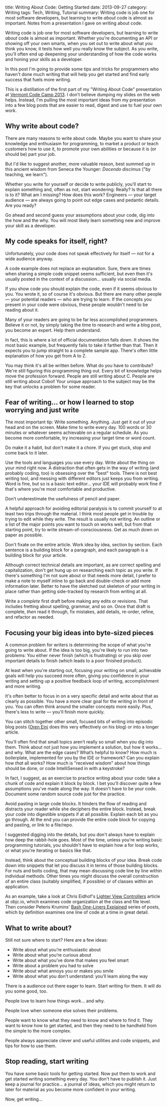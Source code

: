 title: Writing About Code: Getting Started
date: 2013-09-27
category: Writing
tags: Tech, Writing, Tutorial
summary: Writing code is job one for most software developers, but learning to write *about* code is almost as important. Notes from a presentation I gave on writing about code.


Writing code is job one for most software developers, but learning to write *about* code is almost as important. Whether you're documenting an API or showing off your own smarts, when you set out to write about what you think you know, it tests how well you really know the subject.  As you write, you'll often end up deepening your understanding of how the code works and honing your skills as a developer.

In this post I'm going to provide some tips and tricks for programmers who haven't done much writing that will help you get started and find early success that fuels more writing.

This is a distillation of the first part of my "Writing About Code" presentation at [Vermont Code Camp 2013](http://vtcodecamp.org/). I don't believe dumping my slides on the web helps. Instead, I'm pulling the most important ideas from my presentation into a few blog posts that are easier to read, digest and use to fuel your own work.

## Why write about code?

There are many reasons to write about code. Maybe you want to share your knowledge and enthusiasm for programming, to market a product or teach customers how to use it, to promote your own abilities or because it is (or should be) part your job.

But I'd like to suggest another, more valuable reason, best summed up in this ancient wisdom from Seneca the Younger: *Docendo discimus* ("by teaching, we learn").

Whether you write for yourself or decide to write publicly, you’ll start to explain something and, often as not, start wondering: Really? Is that all there is to it? What am I missing? How does this work? Engineers — your target audience — are always going to point out edge cases and pedantic details. Are you ready?

Go ahead and second guess your assumptions about your code, dig into the how and the why. You will most likely learn something new and improve your skill as a developer.

## My code speaks for itself, right?

Unfortunately, your code does not speak effectively for itself — not for a wide audience anyway.

A code example does not replace an explanation. Sure, there are times when sharing a simple code snippet seems sufficient, but even then it's usually posted in the context of a discussion... usually via social media.

If you show code you should explain the code, even if it seems obvious to you. You wrote it, so of course it's obvious. But there are many other people — your potential readers — who are trying to learn. If the concepts you present in your code were obvious, these people wouldn't need to be reading about it.

Many of your readers are going to be far less accomplished programmers. Believe it or not, by simply taking the time to research and write a blog post, you become an expert. Help them understand.

In fact, this is where a lot of official documentation falls down. It shows the most basic example, but frequently fails to take it farther than that. Then it expects you to jump straight to a complete sample app. There's often little explanation of how you get from A to Z.

You may think it's all be written before. What do you have to contribute? We're still figuring this programming thing out. Every bit of knowledge helps move the profession forward. People are still writing about C. People are still writing about Cobol! Your unique approach to the subject may be the key that unlocks a problem for some reader.

## Fear of writing... or how I learned to stop worrying and just write

The most important tip: Write something.  Anything. Just get it out of your head and on the screen. Make time to write every day. 100 words or 30 minutes or whatever seems achievable on a regular schedule. As you become more comfortable, try increasing your target time or word count.

Do make it a habit, but don't make it a chore. If you get stuck, stop and come back to it later.

Use the tools and languages you use every day. Write about the thing on your  mind right now. A distraction that often gets in the way of writing (and probably coding, too) is obsessing over the "best" tools. There is not best writing tool, and messing with different editors just keeps you from writing. Word is fine, but so is a basic text editor... your IDE will probably work fine if that's where you're most comfortable and productive.

Don’t underestimate the usefulness of pencil and paper.

A helpful approach for avoiding editorial paralysis is to commit yourself to at least two trips through the material. I think most people get in trouble by trying to edit while they write. The result is usually not writing. An outline or a list of the major points you want to touch on works well, but from that starting point, try to write stream-of-consciousness. Get as much down on paper as possible.

Don't fixate on the entire article. Work idea by idea, section by section. Each sentence is a building block for a paragraph, and each paragraph is a building block for your article.

Although correct technical details are important, as are correct spelling and capitalization, don't get hung up on researching each topic as you write. If there's something I'm not sure about or that needs more detail, I prefer to make a note to myself inline to go back and double-check or add more information later. Better to have the sketched out skeleton of your writing in place rather than getting side-tracked by research from writing at all.

Write a *complete* first draft before making any edits or revisions. That includes fretting about spelling, grammar, and so on. Once that draft is complete, *then* read it through, fix mistakes, add details, re-order, refine, and refactor as needed.

## Focusing your big ideas into byte-sized pieces

A common problem for writers is determining the scope of what you're going to write about. If the idea is too big, you're likely to run into two problems: You either never finish (which is frustrating) or you skip over important details to finish (which leads to a poor finished product).

At least when you're starting out, focusing your writing on small, achievable goals will help you succeed more often, giving you confidence in your writing and setting up a positive feedback loop of writing, accomplishment and more writing.

It's often better to focus in on a very specific detail and write about that as clearly as possible. You have a more clear goal for the writing in front of you. You can often think around the smaller concepts more easily. Plus, there's less to write — you'll finish more quickly.

You can stitch together other small, focused bits of writing into episodic blog posts ([Oren Eini](http://ayende.com/blog) does this very effectively on his blog) or into a longer article.

You’ll often find that small topics aren’t really so small when you dig into them. Think about not just how you implement a solution, but how it works... and why. What are the edge cases? What’s helpful to know? How much is boilerplate, implemented for you by the IDE or framework? Can you explain how *that* all works? How much is "received wisdom" about how things should be done, or code IntelliSensed in with a keystroke?

In fact, I suggest, as an exercise to practice writing about your code: take a chunk of code and explain it block by block. I bet you'll discover quite a few assumptions you've made along the way. It doesn't have to be your code. Document some random source code just for the practice.

Avoid pasting in large code blocks. It hinders the flow of reading and distracts your reader while she deciphers the entire block. Instead, break your code into digestible snippets if at all possible. Explain each bit as you go through.
At the end you can provide the entire code block for copying and pasting, or link to a file/repo.

I suggested digging into the details, but you don't always have to explain how deep the rabbit-hole goes. Most of the time, unless you're writing basic programming tutorials, you shouldn't have to explain how a for loop works, or what you're iterating or basics like that.

Instead, think about the conceptual building blocks of your idea. Break code down into snippets that let you discuss it in terms of those building blocks. For nuts and bolts coding, that may mean discussing code line by line within individual methods. Other times you might discuss the overall construction of an entire class (suitably simplified, if possible) or of classes within an application.

As an example, take a look at Chris Eidhof's [Lighter View Controllers](http://www.objc.io/issue-1/lighter-view-controllers.html) article at objc.io, which examines code organization at the class and file level. Then consider Peteris Krumins' [Bash One-Liners Explained](http://www.catonmat.net/blog/bash-one-liners-explained-part-one/) series of posts, which by definition examines one line of code at a time in great detail.

## What to write about?

Still not sure where to start? Here are a few ideas:

* Write about what you’re enthusiastic about
* Write about what you’re curious about
* Write about what you’ve done that makes you feel smart
* Write about a problem you had to solve
* Write about what annoys you or makes you smile
* Write about what you don’t understand: you’ll learn along the way<p>

There is a audience out there eager to learn. Start writing for them. It will do you some good, too.

People love to learn how things work... and why.

People love when someone else solves their problems.

People want to know what they need to know and where to find it. They want to know how to get started, and then they need to be handheld from the simple to the more complex.

People always appreciate clever and useful utilities and code snippets, and tips for how to use them.

## Stop reading, start writing

You have some basic tools for getting started. Now put them to work and get started writing something every day. You don't have to publish it. Just keep a journal for practice... a journal of ideas, which you might return to later for material as you become more confident in your writing.

Now, get writing...